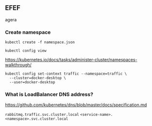 ## EFEF

agera
### Create namespace

`kubectl create -f namespace.json`

`kubectl config view`

https://kubernetes.io/docs/tasks/administer-cluster/namespaces-walkthrough/

```
kubectl config set-context traffic --namespace=traffic \
  --cluster=docker-desktop \
  --user=docker-desktop
```

### What is LoadBalancer DNS address?
https://github.com/kubernetes/dns/blob/master/docs/specification.md

`rabbitmq.traffic.svc.cluster.local`
`<service-name>.<namespace>.svc.cluster.local`